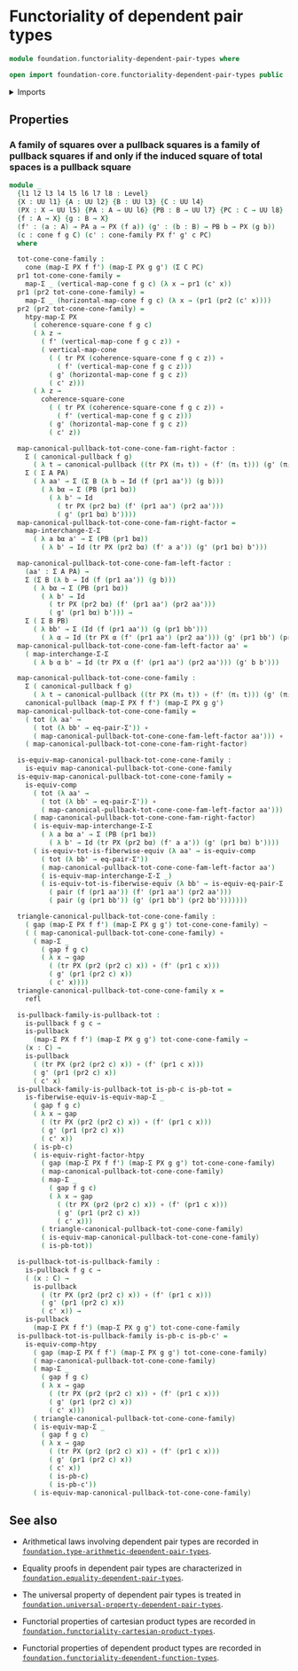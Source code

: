 # Functoriality of dependent pair types

```agda
module foundation.functoriality-dependent-pair-types where

open import foundation-core.functoriality-dependent-pair-types public
```

<details><summary>Imports</summary>

```agda
open import foundation.cones-over-cospans
open import foundation.type-arithmetic-dependent-pair-types

open import foundation.dependent-pair-types
open import foundation-core.equality-dependent-pair-types
open import foundation-core.equivalences
open import foundation-core.functions
open import foundation-core.homotopies
open import foundation-core.identity-types
open import foundation-core.pullbacks
open import foundation-core.universe-levels
```

</details>

## Properties

### A family of squares over a pullback squares is a family of pullback squares if and only if the induced square of total spaces is a pullback square

```agda
module _
  {l1 l2 l3 l4 l5 l6 l7 l8 : Level}
  {X : UU l1} {A : UU l2} {B : UU l3} {C : UU l4}
  (PX : X → UU l5) {PA : A → UU l6} {PB : B → UU l7} {PC : C → UU l8}
  {f : A → X} {g : B → X}
  (f' : (a : A) → PA a → PX (f a)) (g' : (b : B) → PB b → PX (g b))
  (c : cone f g C) (c' : cone-family PX f' g' c PC)
  where

  tot-cone-cone-family :
    cone (map-Σ PX f f') (map-Σ PX g g') (Σ C PC)
  pr1 tot-cone-cone-family =
    map-Σ _ (vertical-map-cone f g c) (λ x → pr1 (c' x))
  pr1 (pr2 tot-cone-cone-family) =
    map-Σ _ (horizontal-map-cone f g c) (λ x → (pr1 (pr2 (c' x))))
  pr2 (pr2 tot-cone-cone-family) =
    htpy-map-Σ PX
      ( coherence-square-cone f g c)
      ( λ z →
        ( f' (vertical-map-cone f g c z)) ∘
        ( vertical-map-cone
          ( ( tr PX (coherence-square-cone f g c z)) ∘
            ( f' (vertical-map-cone f g c z)))
          ( g' (horizontal-map-cone f g c z))
          ( c' z)))
      ( λ z →
        coherence-square-cone
          ( ( tr PX (coherence-square-cone f g c z)) ∘
            ( f' (vertical-map-cone f g c z)))
          ( g' (horizontal-map-cone f g c z))
          ( c' z))

  map-canonical-pullback-tot-cone-cone-fam-right-factor :
    Σ ( canonical-pullback f g)
      ( λ t → canonical-pullback ((tr PX (π₃ t)) ∘ (f' (π₁ t))) (g' (π₂ t))) →
    Σ ( Σ A PA)
      ( λ aa' → Σ (Σ B (λ b → Id (f (pr1 aa')) (g b)))
        ( λ bα → Σ (PB (pr1 bα))
          ( λ b' → Id
            ( tr PX (pr2 bα) (f' (pr1 aa') (pr2 aa')))
            ( g' (pr1 bα) b'))))
  map-canonical-pullback-tot-cone-cone-fam-right-factor =
    map-interchange-Σ-Σ
      ( λ a bα a' → Σ (PB (pr1 bα))
        ( λ b' → Id (tr PX (pr2 bα) (f' a a')) (g' (pr1 bα) b')))

  map-canonical-pullback-tot-cone-cone-fam-left-factor :
    (aa' : Σ A PA) →
    Σ (Σ B (λ b → Id (f (pr1 aa')) (g b)))
      ( λ bα → Σ (PB (pr1 bα))
        ( λ b' → Id
          ( tr PX (pr2 bα) (f' (pr1 aa') (pr2 aa')))
          ( g' (pr1 bα) b'))) →
    Σ ( Σ B PB)
      ( λ bb' → Σ (Id (f (pr1 aa')) (g (pr1 bb')))
        ( λ α → Id (tr PX α (f' (pr1 aa') (pr2 aa'))) (g' (pr1 bb') (pr2 bb'))))
  map-canonical-pullback-tot-cone-cone-fam-left-factor aa' =
    ( map-interchange-Σ-Σ
      ( λ b α b' → Id (tr PX α (f' (pr1 aa') (pr2 aa'))) (g' b b')))

  map-canonical-pullback-tot-cone-cone-family :
    Σ ( canonical-pullback f g)
      ( λ t → canonical-pullback ((tr PX (π₃ t)) ∘ (f' (π₁ t))) (g' (π₂ t))) →
    canonical-pullback (map-Σ PX f f') (map-Σ PX g g')
  map-canonical-pullback-tot-cone-cone-family =
    ( tot (λ aa' →
      ( tot (λ bb' → eq-pair-Σ')) ∘
      ( map-canonical-pullback-tot-cone-cone-fam-left-factor aa'))) ∘
    ( map-canonical-pullback-tot-cone-cone-fam-right-factor)

  is-equiv-map-canonical-pullback-tot-cone-cone-family :
    is-equiv map-canonical-pullback-tot-cone-cone-family
  is-equiv-map-canonical-pullback-tot-cone-cone-family =
    is-equiv-comp
      ( tot (λ aa' →
        ( tot (λ bb' → eq-pair-Σ')) ∘
        ( map-canonical-pullback-tot-cone-cone-fam-left-factor aa')))
      ( map-canonical-pullback-tot-cone-cone-fam-right-factor)
      ( is-equiv-map-interchange-Σ-Σ
        ( λ a bα a' → Σ (PB (pr1 bα))
          ( λ b' → Id (tr PX (pr2 bα) (f' a a')) (g' (pr1 bα) b'))))
      ( is-equiv-tot-is-fiberwise-equiv (λ aa' → is-equiv-comp
        ( tot (λ bb' → eq-pair-Σ'))
        ( map-canonical-pullback-tot-cone-cone-fam-left-factor aa')
        ( is-equiv-map-interchange-Σ-Σ _)
        ( is-equiv-tot-is-fiberwise-equiv (λ bb' → is-equiv-eq-pair-Σ
          ( pair (f (pr1 aa')) (f' (pr1 aa') (pr2 aa')))
          ( pair (g (pr1 bb')) (g' (pr1 bb') (pr2 bb')))))))

  triangle-canonical-pullback-tot-cone-cone-family :
    ( gap (map-Σ PX f f') (map-Σ PX g g') tot-cone-cone-family) ~
    ( ( map-canonical-pullback-tot-cone-cone-family) ∘
      ( map-Σ _
        ( gap f g c)
        ( λ x → gap
          ( (tr PX (pr2 (pr2 c) x)) ∘ (f' (pr1 c x)))
          ( g' (pr1 (pr2 c) x))
          ( c' x))))
  triangle-canonical-pullback-tot-cone-cone-family x =
    refl

  is-pullback-family-is-pullback-tot :
    is-pullback f g c →
    is-pullback
      (map-Σ PX f f') (map-Σ PX g g') tot-cone-cone-family →
    (x : C) →
    is-pullback
      ( (tr PX (pr2 (pr2 c) x)) ∘ (f' (pr1 c x)))
      ( g' (pr1 (pr2 c) x))
      ( c' x)
  is-pullback-family-is-pullback-tot is-pb-c is-pb-tot =
    is-fiberwise-equiv-is-equiv-map-Σ _
      ( gap f g c)
      ( λ x → gap
        ( (tr PX (pr2 (pr2 c) x)) ∘ (f' (pr1 c x)))
        ( g' (pr1 (pr2 c) x))
        ( c' x))
      ( is-pb-c)
      ( is-equiv-right-factor-htpy
        ( gap (map-Σ PX f f') (map-Σ PX g g') tot-cone-cone-family)
        ( map-canonical-pullback-tot-cone-cone-family)
        ( map-Σ _
          ( gap f g c)
          ( λ x → gap
            ( (tr PX (pr2 (pr2 c) x)) ∘ (f' (pr1 c x)))
            ( g' (pr1 (pr2 c) x))
            ( c' x)))
        ( triangle-canonical-pullback-tot-cone-cone-family)
        ( is-equiv-map-canonical-pullback-tot-cone-cone-family)
        ( is-pb-tot))

  is-pullback-tot-is-pullback-family :
    is-pullback f g c →
    ( (x : C) →
      is-pullback
        ( (tr PX (pr2 (pr2 c) x)) ∘ (f' (pr1 c x)))
        ( g' (pr1 (pr2 c) x))
        ( c' x)) →
    is-pullback
      (map-Σ PX f f') (map-Σ PX g g') tot-cone-cone-family
  is-pullback-tot-is-pullback-family is-pb-c is-pb-c' =
    is-equiv-comp-htpy
      ( gap (map-Σ PX f f') (map-Σ PX g g') tot-cone-cone-family)
      ( map-canonical-pullback-tot-cone-cone-family)
      ( map-Σ _
        ( gap f g c)
        ( λ x → gap
          ( (tr PX (pr2 (pr2 c) x)) ∘ (f' (pr1 c x)))
          ( g' (pr1 (pr2 c) x))
          ( c' x)))
      ( triangle-canonical-pullback-tot-cone-cone-family)
      ( is-equiv-map-Σ _
        ( gap f g c)
        ( λ x → gap
          ( (tr PX (pr2 (pr2 c) x)) ∘ (f' (pr1 c x)))
          ( g' (pr1 (pr2 c) x))
          ( c' x))
          ( is-pb-c)
          ( is-pb-c'))
      ( is-equiv-map-canonical-pullback-tot-cone-cone-family)
```

## See also

- Arithmetical laws involving dependent pair types are recorded in
  [`foundation.type-arithmetic-dependent-pair-types`](foundation.type-arithmetic-dependent-pair-types.md).
- Equality proofs in dependent pair types are characterized in
  [`foundation.equality-dependent-pair-types`](foundation.equality-dependent-pair-types.md).
- The universal property of dependent pair types is treated in
  [`foundation.universal-property-dependent-pair-types`](foundation.universal-property-dependent-pair-types.md).

- Functorial properties of cartesian product types are recorded in
  [`foundation.functoriality-cartesian-product-types`](foundation.functoriality-cartesian-product-types.md).
- Functorial properties of dependent product types are recorded in
  [`foundation.functoriality-dependent-function-types`](foundation.functoriality-dependent-function-types.md).
